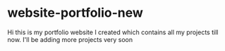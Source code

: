 # website-portfolio-new
Hi this is my portfolio website I created which contains all my projects till now.
I'll be adding more projects very soon
